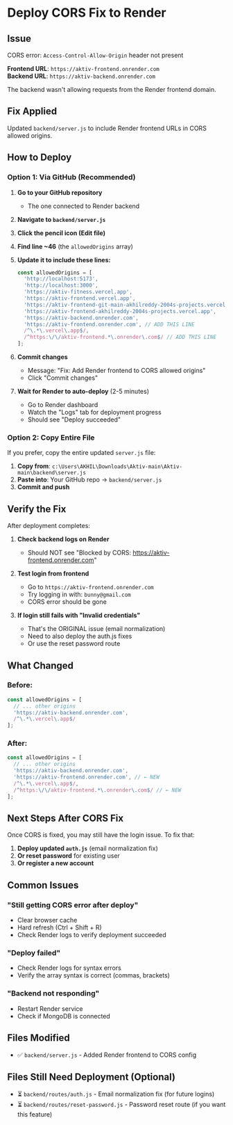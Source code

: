 # Deploy CORS Fix to Render

## Issue
CORS error: `Access-Control-Allow-Origin` header not present

**Frontend URL**: `https://aktiv-frontend.onrender.com`  
**Backend URL**: `https://aktiv-backend.onrender.com`

The backend wasn't allowing requests from the Render frontend domain.

## Fix Applied
Updated `backend/server.js` to include Render frontend URLs in CORS allowed origins.

## How to Deploy

### Option 1: Via GitHub (Recommended)

1. **Go to your GitHub repository**
   - The one connected to Render backend

2. **Navigate to `backend/server.js`**

3. **Click the pencil icon (Edit file)**

4. **Find line ~46** (the `allowedOrigins` array)

5. **Update it to include these lines:**
   ```javascript
   const allowedOrigins = [
     'http://localhost:5173',
     'http://localhost:3000',
     'https://aktiv-fitness.vercel.app',
     'https://aktiv-frontend.vercel.app',
     'https://aktiv-frontend-git-main-akhilreddy-2004s-projects.vercel.app',
     'https://aktiv-frontend-akhilreddy-2004s-projects.vercel.app',
     'https://aktiv-backend.onrender.com',
     'https://aktiv-frontend.onrender.com', // ADD THIS LINE
     /^\.*\.vercel\.app$/,
     /^https:\/\/aktiv-frontend.*\.onrender\.com$/ // ADD THIS LINE
   ];
   ```

6. **Commit changes**
   - Message: "Fix: Add Render frontend to CORS allowed origins"
   - Click "Commit changes"

7. **Wait for Render to auto-deploy** (2-5 minutes)
   - Go to Render dashboard
   - Watch the "Logs" tab for deployment progress
   - Should see "Deploy succeeded"

### Option 2: Copy Entire File

If you prefer, copy the entire updated `server.js` file:

1. **Copy from**: `c:\Users\AKHIL\Downloads\Aktiv-main\Aktiv-main\backend\server.js`
2. **Paste into**: Your GitHub repo → `backend/server.js`
3. **Commit and push**

## Verify the Fix

After deployment completes:

1. **Check backend logs on Render**
   - Should NOT see "Blocked by CORS: https://aktiv-frontend.onrender.com"

2. **Test login from frontend**
   - Go to `https://aktiv-frontend.onrender.com`
   - Try logging in with: `bunny@gmail.com`
   - CORS error should be gone

3. **If login still fails with "Invalid credentials"**
   - That's the ORIGINAL issue (email normalization)
   - Need to also deploy the auth.js fixes
   - Or use the reset password route

## What Changed

### Before:
```javascript
const allowedOrigins = [
  // ... other origins
  'https://aktiv-backend.onrender.com',
  /^\.*\.vercel\.app$/
];
```

### After:
```javascript
const allowedOrigins = [
  // ... other origins
  'https://aktiv-backend.onrender.com',
  'https://aktiv-frontend.onrender.com', // ← NEW
  /^\.*\.vercel\.app$/,
  /^https:\/\/aktiv-frontend.*\.onrender\.com$/ // ← NEW
];
```

## Next Steps After CORS Fix

Once CORS is fixed, you may still have the login issue. To fix that:

1. **Deploy updated `auth.js`** (email normalization fix)
2. **Or reset password** for existing user
3. **Or register a new account**

## Common Issues

### "Still getting CORS error after deploy"
- Clear browser cache
- Hard refresh (Ctrl + Shift + R)
- Check Render logs to verify deployment succeeded

### "Deploy failed"
- Check Render logs for syntax errors
- Verify the array syntax is correct (commas, brackets)

### "Backend not responding"
- Restart Render service
- Check if MongoDB is connected

## Files Modified

- ✅ `backend/server.js` - Added Render frontend to CORS config

## Files Still Need Deployment (Optional)

- ⏳ `backend/routes/auth.js` - Email normalization fix (for future logins)
- ⏳ `backend/routes/reset-password.js` - Password reset route (if you want this feature)
